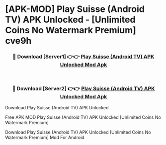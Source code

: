 # [APK-MOD] Play Suisse (Android TV) APK Unlocked - [Unlimited Coins No Watermark Premium] cve9h



<div align="center">
<h3>🔴 Download [Server1] 👉👉 <a href="https://momento.my/?title=Play_Suisse_(Android_TV)_APK_Unlocked">Play Suisse (Android TV) APK Unlocked Mod Apk</a></h3><br>

<h3>🔴 Download [Server2] 👉👉 <a href="https://momento.my/?title=Play_Suisse_(Android_TV)_APK_Unlocked">Play Suisse (Android TV) APK Unlocked Mod Apk</a></h3>
</div>



Download Play Suisse (Android TV) APK Unlocked 

Free APK MOD Play Suisse (Android TV) APK Unlocked [Unlimited Coins No Watermark Premium]

Download Play Suisse (Android TV) APK Unlocked [Unlimited Coins No Watermark Premium] Mod For Android
